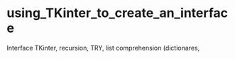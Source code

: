 # using_TKinter_to_create_an_interface
 Interface TKinter, recursion, TRY, list comprehension (dictionares,
